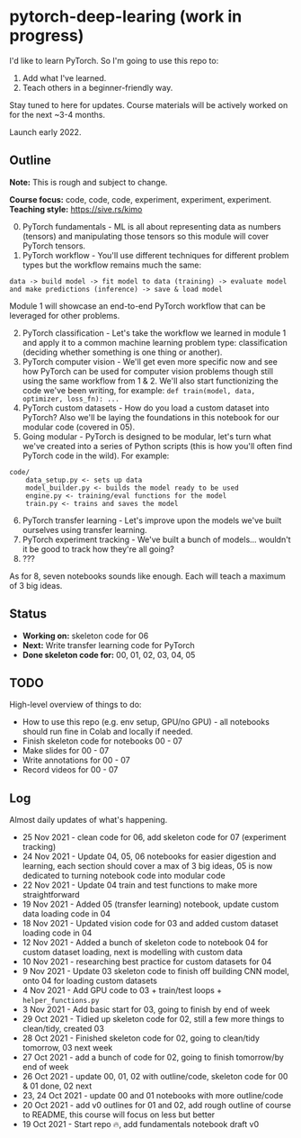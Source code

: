 # pytorch-deep-learing (work in progress)
I'd like to learn PyTorch. So I'm going to use this repo to:

1. Add what I've learned.
2. Teach others in a beginner-friendly way.

Stay tuned to here for updates. Course materials will be actively worked on for the next ~3-4 months.

Launch early 2022.

## Outline

**Note:** This is rough and subject to change.

**Course focus:** code, code, code, experiment, experiment, experiment. 
**Teaching style:** https://sive.rs/kimo

0. PyTorch fundamentals - ML is all about representing data as numbers (tensors) and manipulating those tensors so this module will cover PyTorch tensors.
1. PyTorch workflow - You'll use different techniques for different problem types but the workflow remains much the same:
```
data -> build model -> fit model to data (training) -> evaluate model and make predictions (inference) -> save & load model
```
Module 1 will showcase an end-to-end PyTorch workflow that can be leveraged for other problems.

2. PyTorch classification - Let's take the workflow we learned in module 1 and apply it to a common machine learning problem type: classification (deciding whether something is one thing or another).
3. PyTorch computer vision - We'll get even more specific now and see how PyTorch can be used for computer vision problems though still using the same workflow from 1 & 2. We'll also start functionizing the code we've been writing, for example: `def train(model, data, optimizer, loss_fn): ...`
4. PyTorch custom datasets - How do you load a custom dataset into PyTorch? Also we'll be laying the foundations in this notebook for our modular code (covered in 05).
5. Going modular - PyTorch is designed to be modular, let's turn what we've created into a series of Python scripts (this is how you'll often find PyTorch code in the wild). For example:
```
code/
    data_setup.py <- sets up data
    model_builder.py <- builds the model ready to be used
    engine.py <- training/eval functions for the model
    train.py <- trains and saves the model
```
6. PyTorch transfer learning - Let's improve upon the models we've built ourselves using transfer learning.
7. PyTorch experiment tracking - We've built a bunch of models... wouldn't it be good to track how they're all going?
8. ???

As for 8, seven notebooks sounds like enough. Each will teach a maximum of 3 big ideas. 

## Status

* **Working on:** skeleton code for 06
* **Next:** Write transfer learning code for PyTorch
* **Done skeleton code for:** 00, 01, 02, 03, 04, 05

## TODO

High-level overview of things to do:
* How to use this repo (e.g. env setup, GPU/no GPU) - all notebooks should run fine in Colab and locally if needed.
* Finish skeleton code for notebooks 00 - 07
* Make slides for 00 - 07
* Write annotations for 00 - 07
* Record videos for 00 - 07

## Log

Almost daily updates of what's happening.

* 25 Nov 2021 - clean code for 06, add skeleton code for 07 (experiment tracking)
* 24 Nov 2021 - Update 04, 05, 06 notebooks for easier digestion and learning, each section should cover a max of 3 big ideas, 05 is now dedicated to turning notebook code into modular code 
* 22 Nov 2021 - Update 04 train and test functions to make more straightforward
* 19 Nov 2021 - Added 05 (transfer learning) notebook, update custom data loading code in 04
* 18 Nov 2021 - Updated vision code for 03 and added custom dataset loading code in 04
* 12 Nov 2021 - Added a bunch of skeleton code to notebook 04 for custom dataset loading, next is modelling with custom data
* 10 Nov 2021 - researching best practice for custom datasets for 04
* 9 Nov 2021 - Update 03 skeleton code to finish off building CNN model, onto 04 for loading custom datasets
* 4 Nov 2021 - Add GPU code to 03 + train/test loops + `helper_functions.py`
* 3 Nov 2021 - Add basic start for 03, going to finish by end of week
* 29 Oct 2021 - Tidied up skeleton code for 02, still a few more things to clean/tidy, created 03
* 28 Oct 2021 - Finished skeleton code for 02, going to clean/tidy tomorrow, 03 next week
* 27 Oct 2021 - add a bunch of code for 02, going to finish tomorrow/by end of week
* 26 Oct 2021 - update 00, 01, 02 with outline/code, skeleton code for 00 & 01 done, 02 next
* 23, 24 Oct 2021 - update 00 and 01 notebooks with more outline/code
* 20 Oct 2021 - add v0 outlines for 01 and 02, add rough outline of course to README, this course will focus on less but better 
* 19 Oct 2021 - Start repo 🔥, add fundamentals notebook draft v0
